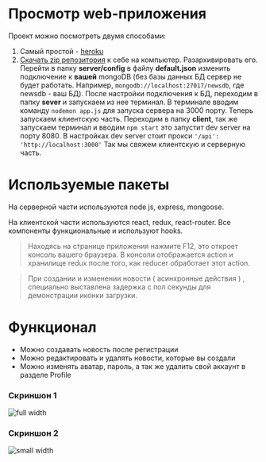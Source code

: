
# Просмотр web-приложения

Проект можно посмотреть двумя способами:

 1. Самый простой - [heroku](https://my-simple-news-app.herokuapp.com/)
 2. [Скачать zip репозитория](https://github.com/vova-iz-cheb/simple-react-app/archive/master.zip) к себе на компьютер. Разархивировать его. Перейти в папку **server/config** в файлу **default.json** изменить подключение к **вашей** mongoDB (без базы данных БД сервер не будет работать. Например, `mongodb://localhost:27017/newsdb`,  где newsdb - ваш БД). После настройки подключения к БД, переходим в папку **sever** и запускаем из нее терминал. В терминале вводим команду `nodemon app.js` для запуска сервера на 3000 порту. Теперь запускаем клиентскую часть. Переходим в папку **client**, так же запускаем терминал и вводим `npm start` это запустит dev server на порту 8080.  В настройках dev server стоит прокси `'/api':  'http://localhost:3000'` Так мы свяжем клиентскую и серверную часть.
 
# Используемые пакеты

На серверной части используются node js, express, mongoose.

На клиентской части используются react, redux, react-router. Все компоненты функциональные и используют hooks.

> Находясь на странице приложения нажмите F12, это откроет консоль вашего браузера. В консоли отображается action и хранилище redux после того, как reducer обработает этот action.

> При создании и изменении новости ( асинхронные действия ) , специально выставлена задержка с пол секунды для демонстрации иконки загрузки.

# Функционал

 - Можно создавать новость после регистрации
 - Можно редактировать и удалять новости, которые вы создали
 - Можно изменять аватар, пароль, а так же удалить свой аккаунт в разделе Profile

### Скриншон 1
![full width](https://i.ibb.co/TTrPB3v/full.png)

### Скриншон 2
![small width](https://i.ibb.co/4FVjLkm/small.png)

